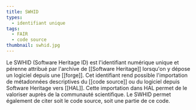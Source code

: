 ```yaml
---
title: SWHID
types:
  - identifiant unique
tags:
  - FAIR
  - code source
thumbnail: swhid.jpg
---
```


Le SWHID (Software Heritage ID) est l'identifiant numérique unique et pérenne attribué par l'archive de [[Software Heritage]] lorsqu'on y dépose un logiciel depuis une [[forge]].
Cet identifiant rend possible l'importation de métadonnées descriptives du [[code source]] ou du logiciel depuis Software Heritage vers [[HAL]]. Cette importation dans HAL permet de le valoriser auprès de la communauté scientifique. 
Le SWHID permet également de citer soit le code source, soit une partie de ce code. 


